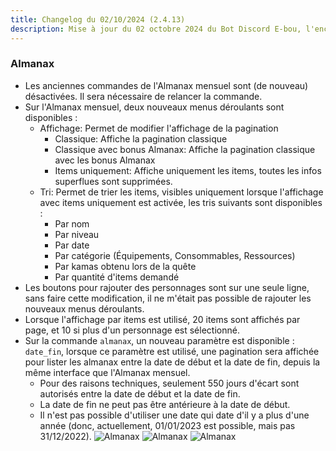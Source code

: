 ```yaml
---
title: Changelog du 02/10/2024 (2.4.13)
description: Mise à jour du 02 octobre 2024 du Bot Discord E-bou, l'encyclopédie DOFUS la plus complète sur Discord.
---
```


### Almanax
- Les anciennes commandes de l'Almanax mensuel sont (de nouveau) désactivées. Il sera nécessaire de relancer la commande.
- Sur l'Almanax mensuel, deux nouveaux menus déroulants sont disponibles :
  - Affichage: Permet de modifier l'affichage de la pagination
    - Classique: Affiche la pagination classique
    - Classique avec bonus Almanax: Affiche la pagination classique avec les bonus Almanax
    - Items uniquement: Affiche uniquement les items, toutes les infos superflues sont supprimées.
  - Tri: Permet de trier les items, visibles uniquement lorsque l'affichage avec items uniquement est activée, les tris suivants sont disponibles :
    - Par nom
    - Par niveau
    - Par date
    - Par catégorie (Équipements, Consommables, Ressources)
    - Par kamas obtenu lors de la quête
    - Par quantité d'items demandé
- Les boutons pour rajouter des personnages sont sur une seule ligne, sans faire cette modification, il ne m'était pas possible de rajouter les nouveaux menus déroulants.
- Lorsque l'affichage par items est utilisé, 20 items sont affichés par page, et 10 si plus d'un personnage est sélectionné.
- Sur la commande `almanax`, un nouveau paramètre est disponible : `date_fin`, lorsque ce paramètre est utilisé, une pagination sera affichée pour lister les almanax entre la date de début et la date de fin, depuis la même interface que l'Almanax mensuel.
  - Pour des raisons techniques, seulement 550 jours d'écart sont autorisés entre la date de début et la date de fin.
  - La date de fin ne peut pas être antérieure à la date de début.
  - Il n'est pas possible d'utiliser une date qui date d'il y a plus d'une année (donc, actuellement, 01/01/2023 est possible, mais pas 31/12/2022).
![Almanax](https://faareoh.fr/cdn/Discord_jpHG6biK7I.jpg)
![Almanax](https://faareoh.fr/cdn/Discord_39WSU3KX5T.jpg)
![Almanax](https://faareoh.fr/cdn/Discord_BWzfIUb4eg.jpg)
